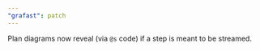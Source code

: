 ```yaml
---
"grafast": patch
---
```


Plan diagrams now reveal (via `@s` code) if a step is meant to be streamed.

